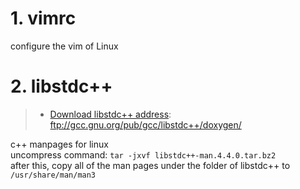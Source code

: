 # 1. vimrc
configure the vim of Linux

# 2. libstdc++
> - [Download libstdc++ address](ftp://gcc.gnu.org/pub/gcc/libstdc++/doxygen/): ftp://gcc.gnu.org/pub/gcc/libstdc++/doxygen/

c++ manpages for linux  
uncompress command: `tar -jxvf libstdc++-man.4.4.0.tar.bz2`  
after this, copy all of the man pages under the folder of libstdc++ to `/usr/share/man/man3`  
